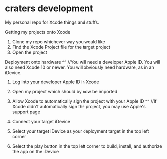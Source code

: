 # craters development
 My personal repo for Xcode things and stuffs.

Getting my projects onto Xcode

1. Clone my repo whichever way you would like
2. Find the Xcode Project file for the target project
3. Open the project

Deployment onto hardware
^^
//You will need a developer Apple ID. You will also need Xcode 10 or newer. You will obviously need hardware, as in an iDevice.

1. Log into your developer Apple ID in Xcode
2. Open my project which should by now be imported
3. Allow Xcode to automatically sign the project with your Apple ID
^^
//If Xcode didn't automatically sign the project, you may use Apple's support page

4. Connect your target iDevice
5. Select your target iDevice as your deployment target in the top left corner
6. Select the play button in the top left corner to build, install, and authorize the app on the iDevice
